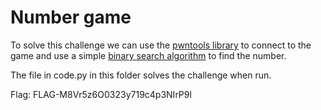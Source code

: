 # Number game

To solve this challenge we can use the [pwntools library](http://docs.pwntools.com/en/stable/tubes/ssh.html) to connect to the game and use a simple [binary search algorithm](https://en.wikipedia.org/wiki/Binary_search_algorithm) to find the number.

The file in code.py in this folder solves the challenge when run.

Flag: FLAG-M8Vr5z6O0323y719c4p3NIrP9l
